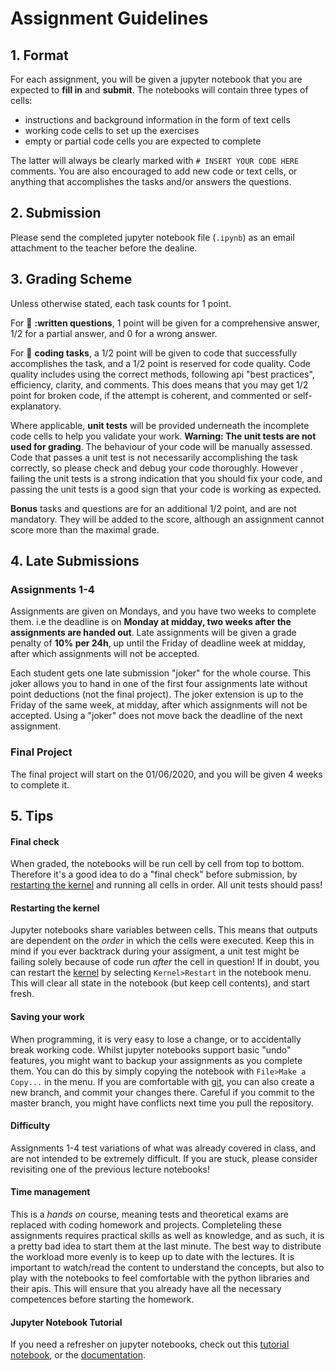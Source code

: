 

# Assignment Guidelines

## 1. Format

For each assignment, you will be given a jupyter notebook that you are expected to **fill in** and **submit**. The notebooks will contain three types of cells:  

* instructions and background information in the form of text cells
* working code cells to set up the exercises
* empty or partial code cells you are expected to complete 

The latter will always be clearly marked with `# INSERT YOUR CODE HERE` comments. You are also encouraged to add new code or text cells, or anything that accomplishes the tasks and/or answers the questions. 

## 2. Submission

Please send the completed jupyter notebook file (`.ipynb`) as an email attachment to the teacher before the dealine.

## 3. Grading Scheme


Unless otherwise stated, each task counts for 1 point.  

For :brain: **:written questions**, 1 point will be given for a comprehensive answer, 1/2 for a partial answer, and 0 for a wrong answer.  

For :muscle: **coding tasks**, a 1/2 point will be given to code that successfully accomplishes the task, and a 1/2 point is reserved for code quality. Code quality includes using the correct methods, following api "best practices", efficiency, clarity, and comments. This does means that you may get 1/2 point for broken code, if the attempt is coherent, and commented or self-explanatory.

Where applicable, **unit tests** will be provided underneath the incomplete code cells to help you validate your work. **Warning: The unit tests are not used for grading**. The behaviour of your code will be manually assessed. Code that passes a unit test is not necessarily accomplishing the task correctly, so please check and debug your code thoroughly. However , failing the unit tests is a strong indication that you should fix your code, and passing the unit tests is a good sign that your code is working as expected.

**Bonus** tasks and questions are for an additional 1/2 point, and are not mandatory. They will be added to the score, although an assignment cannot score more than the maximal grade.

## 4. Late Submissions

### Assignments 1-4

Assignments are given on Mondays, and you have two weeks to complete them. i.e the deadline is on **Monday at midday, two weeks after the assignments are handed out**. Late assignments will be given a grade penalty of **10% per 24h**, up until the Friday of deadline week at midday, after which assignments will not be accepted.

Each student gets one late submission "joker" for the whole course. This joker allows you to hand in one of the first four assignments late without point deductions (not the final project). The joker extension is up to the Friday of the same week, at midday, after which assignments will not be accepted. Using a "joker" does not move back the deadline of the next assignment. 

### Final Project

The final project will start on the 01/06/2020, and you will be given 4 weeks to complete it.

## 5. Tips

#### Final check

When graded, the notebooks will be run cell by cell from top to bottom. Therefore it's a good idea to do a "final check" before submission, by [restarting the kernel](#Restarting-the-kernel) and running all cells in order. All unit tests should pass! 

#### Restarting the kernel

Jupyter notebooks share variables between cells. This means that outputs are dependent on the _order_ in which the cells were executed. Keep this in mind if you ever backtrack during your assigment, a unit test might be failing solely because of code run _after_ the cell in question! If in doubt, you can restart the [kernel](https://jupyter-notebook-beginner-guide.readthedocs.io/en/latest/what_is_jupyter.html#kernel) by selecting `Kernel>Restart` in the notebook menu. This will clear all state in the notebook (but keep cell contents), and start fresh.

#### Saving your work

When programming, it is very easy to lose a change, or to accidentally break working code. Whilst jupyter notebooks support basic "undo" features, you might want to backup your assignments as you complete them. You can do this by simply copying the notebook with `File>Make a Copy...` in the menu. If you are comfortable with [git](https://git-scm.com/), you can also create a new branch, and commit your changes there. Careful if you commit to the master branch, you might have conflicts next time you pull the repository.

#### Difficulty

Assignments 1-4 test variations of what was already covered in class, and are not intended to be extremely difficult. If you are stuck, please consider revisiting one of the previous lecture notebooks!

#### Time management

This is a _hands on_ course, meaning tests and theoretical exams are replaced with coding homework and projects. Completeling these assignments requires practical skills as well as knowledge, and as such, it is a pretty bad idea to start them at the last minute. The best way to distribute the workload more evenly is to keep up to date with the lectures. It is important to watch/read the content to understand the concepts, but also to play with the notebooks to feel comfortable with the python libraries and their apis. This will ensure that you already have all the necessary competences before starting the homework.

#### Jupyter Notebook Tutorial

If you need a refresher on jupyter notebooks, check out this [tutorial notebook](https://mybinder.org/v2/gh/ipython/ipython-in-depth/master?filepath=binder/Index.ipynb), or the [documentation](https://jupyter-notebook.readthedocs.io/en/stable/examples/Notebook/Notebook%20Basics.html).
